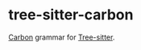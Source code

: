# tree-sitter-carbon

[Carbon][] grammar for [Tree-sitter][].

[carbon]: https://github.com/carbon-language/carbon-lang
[tree-sitter]: https://tree-sitter.github.io/tree-sitter/
